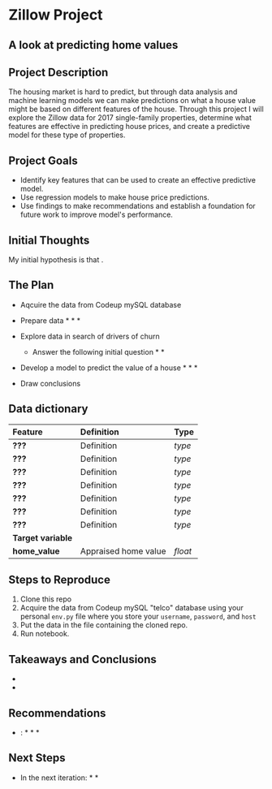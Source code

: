 # Zillow Project
## A look at predicting home values

## Project Description
The housing market is hard to predict, but through data analysis and machine learning models we can make predictions on what a house value might be based on different features of the house. Through this project I will explore the Zillow data for 2017 single-family properties, determine what features are effective in predicting house prices, and create a predictive model for these type of properties.

## Project Goals
* Identify key features that can be used to create an effective predictive model.
* Use regression models to make house price predictions.
* Use findings to make recommendations and establish a foundation for future work to improve model's performance.

## Initial Thoughts
My initial hypothesis is that .

## The Plan
* Aqcuire the data from Codeup mySQL database

* Prepare data
    * 
    * 
    * 

* Explore data in search of drivers of churn
    * Answer the following initial question
        * 
        * 

* Develop a model to predict the value of a house
    * 
    * 
    * 

* Draw conclusions

## Data dictionary
| Feature | Definition | Type |
|:--------|:-----------|:-------
|**???**| Definition| *type*|
|**???**| Definition| *type*|
|**???**| Definition| *type*|
|**???**| Definition| *type*|
|**???**| Definition| *type*|
|**???**| Definition| *type*|
|**???**| Definition| *type*|
|**Target variable**
|**home_value**| Appraised home value | *float* |


## Steps to Reproduce
1. Clone this repo
2. Acquire the data from Codeup mySQL "telco" database using your personal ```env.py``` file where you store your ```username```, ```password```, and ```host```
3. Put the data in the file containing the cloned repo.
4. Run notebook.

## Takeaways and Conclusions
* 
* 

## Recommendations
* :
    * 
    * 
    * 

## Next Steps
* In the next iteration:
    * 
    * 